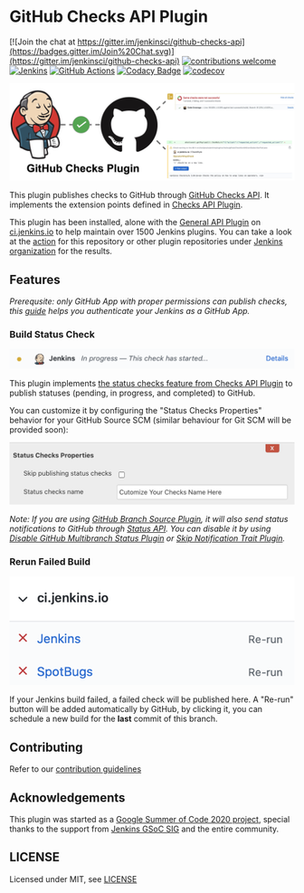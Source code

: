 # GitHub Checks API Plugin
[![Join the chat at https://gitter.im/jenkinsci/github-checks-api](https://badges.gitter.im/Join%20Chat.svg)](https://gitter.im/jenkinsci/github-checks-api)
[![contributions welcome](https://img.shields.io/badge/contributions-welcome-brightgreen.svg?style=flat)](https://github.com/XiongKezhi/checks-api-plugin/issues)
[![Jenkins](https://ci.jenkins.io/job/Plugins/job/github-checks-plugin/job/master/badge/icon?subject=Jenkins%20CI)](https://ci.jenkins.io/job/Plugins/job/github-checks-plugin/job/master/)
[![GitHub Actions](https://github.com/jenkinsci/github-checks-plugin/workflows/CI/badge.svg?branch=master)](https://github.com/jenkinsci/github-checks-plugin/actions)
[![Codacy Badge](https://app.codacy.com/project/badge/Grade/2c7fa67496a743778ca60cc9604212d2)](https://www.codacy.com/gh/jenkinsci/github-checks-plugin?utm_source=github.com&amp;utm_medium=referral&amp;utm_content=jenkinsci/github-checks-plugin&amp;utm_campaign=Badge_Grade)
[![codecov](https://codecov.io/gh/jenkinsci/github-checks-plugin/branch/master/graph/badge.svg)](https://codecov.io/gh/jenkinsci/github-checks-plugin)

![GitHub Checks Plugin Cover](docs/images/github-checks-plugin-cover.png)

This plugin publishes checks to GitHub through [GitHub Checks API](https://docs.github.com/en/rest/reference/checks#runs).
It implements the extension points defined in [Checks API Plugin](https://github.com/jenkinsci/checks-api-plugin). 

This plugin has been installed, alone with the [General API Plugin](https://github.com/jenkinsci/checks-api-plugin) on [ci.jenkins.io](https://ci.jenkins.io/Plugins) to help maintain over 1500 Jenkins plugins. You can take a look at the [action](https://github.com/jenkinsci/github-checks-plugin/runs/1025018883) for this repository or other plugin repositories under [Jenkins organization](https://github.com/jenkinsci) for the results.

## Features

*Prerequsite: only GitHub App with proper permissions can publish checks, this [guide](https://github.com/jenkinsci/github-branch-source-plugin/blob/master/docs/github-app.adoc) helps you authenticate your Jenkins as a GitHub App.*

### Build Status Check

![GitHub Status](docs/images/github-status.png)

This plugin implements [the status checks feature from Checks API Plugin](https://github.com/jenkinsci/checks-api-plugin#build-status-check) to publish statuses (pending, in progress, and completed) to GitHub.

You can customize it by configuring the "Status Checks Properties" behavior for your GitHub Source SCM (similar behaviour for Git SCM will be provided soon):

![Status Checks Properties](docs/images/status-checks-properties.png)

*Note: If you are using [GitHub Branch Source Plugin](https://github.com/jenkinsci/github-branch-source-plugin), it will also send status notifications to GitHub through [Status API](https://docs.github.com/en/rest/reference/repos#statuses).
You can disable it by using [Disable GitHub Multibranch Status Plugin](https://github.com/jenkinsci/disable-github-multibranch-status-plugin) or [Skip Notification Trait Plugin](https://github.com/jenkinsci/skip-notifications-trait-plugin).*

### Rerun Failed Build

![Failed Checks](docs/images/failed-checks.png)

If your Jenkins build failed, a failed check will be published here.
A "Re-run" button will be added automatically by GitHub, by clicking it, you can schedule a new build for the **last** commit of this branch.

## Contributing

Refer to our [contribution guidelines](https://github.com/jenkinsci/.github/blob/master/CONTRIBUTING.md)

## Acknowledgements

This plugin was started as a [Google Summer of Code 2020 project](https://summerofcode.withgoogle.com/projects/#5139745388101632), special thanks to the support from [Jenkins GSoC SIG](https://www.jenkins.io/sigs/gsoc/) and the entire community.

## LICENSE

Licensed under MIT, see [LICENSE](LICENSE)